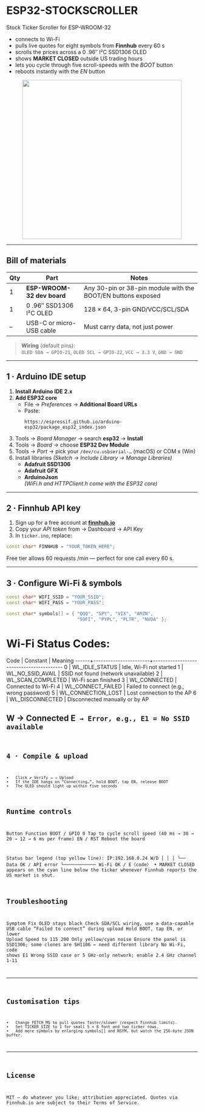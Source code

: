 # ESP32-STOCKSCROLLER
Stock Ticker Scroller for ESP-WROOM-32

* connects to Wi-Fi  
* pulls live quotes for eight symbols from **Finnhub** every 60 s  
* scrolls the prices across a 0 .96″ I²C SSD1306 OLED  
* shows **MARKET CLOSED** outside US trading hours  
* lets you cycle through five scroll-speeds with the *BOOT* button  
* reboots instantly with the *EN* button

<p align="center">
  <img src="docs/ticker_demo.gif" width="420">
</p>

---

## Bill of materials

| Qty | Part | Notes |
|-----|------|-------|
| 1 | **ESP-WROOM-32 dev board** | Any 30-pin or 38-pin module with the BOOT/EN buttons exposed |
| 1 | 0 .96″ SSD1306 I²C OLED | 128 × 64, 3-pin GND/VCC/SCL/SDA |
| – | USB-C or micro-USB cable | Must carry data, not just power |

> **Wiring** (default pins):  
> `OLED SDA → GPIO-21`, `OLED SCL → GPIO-22`, `VCC → 3.3 V`, `GND → GND`

---

## 1 · Arduino IDE setup

1. **Install Arduino IDE 2.x**  
2. **Add ESP32 core**  
   * File → *Preferences* → **Additional Board URLs**  
   * Paste:  
     ```
     https://espressif.github.io/arduino-esp32/package_esp32_index.json
     ```  
3. Tools → *Board Manager* → search **esp32** → **Install**  
4. Tools → *Board* → choose **ESP32 Dev Module**  
5. Tools → *Port* → pick your `/dev/cu.usbserial-…` (macOS) or COM x (Win)  
6. Install libraries *(Sketch → Include Library → Manage Libraries)*  
   * **Adafruit SSD1306**  
   * **Adafruit GFX**  
   * **ArduinoJson**  
   *(WiFi.h and HTTPClient.h come with the ESP32 core)*

---

## 2 · Finnhub API key

1. Sign up for a free account at **[finnhub.io](https://finnhub.io)**  
2. Copy your *API token* from → Dashboard → API Key  
3. In `ticker.ino`, replace:

```cpp
const char* FINNHUB = "YOUR_TOKEN_HERE";
``` 
Free tier allows 60 requests /min — perfect for one call every 60 s.

---

## 3 · Configure Wi-Fi & symbols
```cpp
const char* WIFI_SSID = "YOUR_SSID";
const char* WIFI_PASS = "YOUR_PASS";

const char* symbols[] = { "QQQ", "SPY", "VIX", "AMZN",
                          "SOFI", "PYPL", "PLTR", "NVDA" };
``` 
Wi-Fi Status Codes:
====================
Code  | Constant              | Meaning
------+-----------------------+-----------------------------------------
  0   | WL_IDLE_STATUS        | Idle, Wi-Fi not started
  1   | WL_NO_SSID_AVAIL      | SSID not found (network unavailable)
  2   | WL_SCAN_COMPLETED     | Wi-Fi scan finished
  3   | WL_CONNECTED          | Connected to Wi-Fi
  4   | WL_CONNECT_FAILED     | Failed to connect (e.g., wrong password)
  5   | WL_CONNECTION_LOST    | Lost connection to the AP
  6   | WL_DISCONNECTED       | Disconnected manually or by AP

W          → Connected
E<code>    → Error, e.g., E1 = No SSID available
---

## 4 · Compile & upload
	•	Click ✔ Verify → → Upload
	•	If the IDE hangs on “Connecting…”, hold BOOT, tap EN, release BOOT
	•	The OLED should light up within five seconds

## Runtime controls
Button
Function
BOOT / GPIO 0
Tap to cycle scroll speed (40 ms → 30 → 20 → 12 → 6 ms per frame)
EN / RST
Reboot the board

Status bar legend (top yellow line):
IP:192.168.0.24 W/D
             │    │
             │    └── Data OK / API error
             └──────────── Wi‑Fi OK / E〈code〉
	•	MARKET CLOSED appears on the cyan line below the ticker whenever Finnhub reports the US market is shut.

## Troubleshooting
Symptom
Fix
OLED stays black
Check SDA/SCL wiring, use a data-capable USB cable
“Failed to connect” during upload
Hold BOOT, tap EN, or lower Upload Speed to 115 200
Only yellow/cyan noise
Ensure the panel is SSD1306; some clones are SH1106 ← need different library
No Wi-Fi, code shows E1
Wrong SSID case or 5 GHz-only network; enable 2.4 GHz channel 1-11

---

## Customisation tips
	•	Change FETCH_MS to pull quotes faster/slower (respect Finnhub limits).
	•	Set TICKER_SIZE to 1 for small 5 × 8 font and two ticker rows.
	•	Add more symbols by enlarging symbols[] and NSYM, but watch the 256-byte JSON buffer.

---

## License

MIT — do whatever you like; attribution appreciated.
Quotes via Finnhub.io are subject to their Terms of Service.
